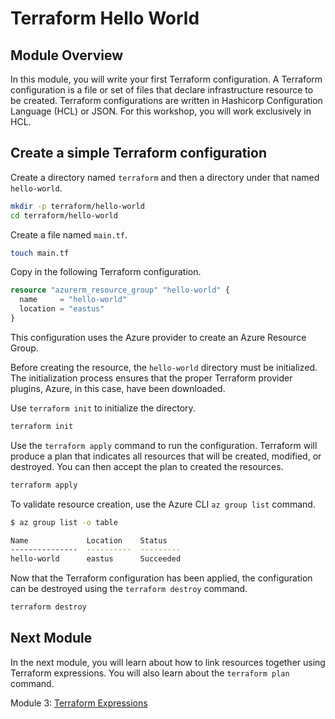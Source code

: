 # Terraform Hello World

## Module Overview

In this module, you will write your first Terraform configuration. A Terraform configuration is a file or set of files that declare infrastructure resource to be created. Terraform configurations are written in Hashicorp Configuration Language (HCL) or JSON. For this workshop, you will work exclusively in HCL.

## Create a simple Terraform configuration

Create a directory named `terraform` and then a directory under that named `hello-world`.

```bash
mkdir -p terraform/hello-world
cd terraform/hello-world
```

Create a file named `main.tf`.

```bash
touch main.tf
```

Copy in the following Terraform configuration.

```terraform
resource "azurerm_resource_group" "hello-world" {
  name     = "hello-world"
  location = "eastus"
}
```

This configuration uses the Azure provider to create an Azure Resource Group.

Before creating the resource, the `hello-world` directory must be initialized. The initialization process ensures that the proper Terraform provider plugins, Azure, in this case, have been downloaded.

Use `terraform init` to initialize the directory.

```bash
terraform init
```

Use the `terraform apply` command to run the configuration. Terraform will produce a plan that indicates all resources that will be created, modified, or destroyed. You can then accept the plan to created the resources.

```bash
terraform apply
```

To validate resource creation, use the Azure CLI `az group list` command.

```bash
$ az group list -o table

Name             Location    Status
---------------  ----------  ---------
hello-world      eastus      Succeeded
```

Now that the Terraform configuration has been applied, the configuration can be destroyed using the `terraform destroy` command.

```bash
terraform destroy
```

## Next Module

In the next module, you will learn about how to link resources together using Terraform expressions. You will also learn about the `terraform plan` command.

Module 3: [Terraform Expressions](../03-terraform-expressions)
